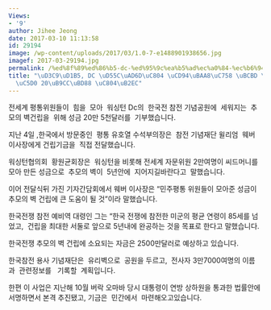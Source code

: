 ```yaml
---
Views:
- '9'
author: Jihee Jeong
date: 2017-03-10 11:13:58
id: 29194
image: /wp-content/uploads/2017/03/1.0-7-e1488901938656.jpg
imagef: 2017-03-29194.jpg
permalink: /%ed%8f%89%ed%86%b5-dc-%ed%95%9c%ea%b5%ad%ec%a0%84-%ec%b6%94%eb%aa%a8%ec%9d%98-%eb%b2%bd-%ea%b1%b4%eb%a6%bd%ec%97%90-20%eb%a7%8c%eb%b6%88-%ec%a0%84%eb%8b%ac/
title: "\uD3C9\uD1B5, DC \uD55C\uAD6D\uC804 \uCD94\uBAA8\uC758 \uBCBD \uAC74\uB9BD\
  \uC5D0 20\uB9CC\uBD88 \uC804\uB2EC"
---
```


전세계 평통위원들이  힘을  모아  워싱턴 Dc의  한국전 참전 기념공원에  세워지는  추모의 벽건립을  위해 성금 20만 5천달러를  기부했습니다.

지난 4일 ,한국에서 방문중인  평통 유호열 수석부의장은  참전 기념재단 윌리엄  웨버  이사장에게 건립기금을  직접 전달했습니다.

워싱턴협의회  황원균회장은  워싱턴을 비롯해 전세계 자문위원 2만여명이 씨드머니를 모아 만든 성금으로  추모의 벽이  5년안에  지어지길바란다고  말했습니다.

이어 전달식뒤 가진 기자간담회에서 웨버 이사장은 “민주평통 위원들이 모아준 성금이 추모의 벽 건립에 큰 도움이 될 것”이라 말했습니다.

한국전쟁 참전 예비역 대령인 그는 “한국 전쟁에 참전한 미군의 평균 연령이 85세를 넘었고,  건립을 최대한 서둘로 앞으로 5년내에 완공하는 것을 목표로 한다고 말했습니다.

한국전쟁 추모의 벽 건립에 소요되는 자금은 2500만달러로 예상하고 있습니다.

한국참전 용사 기념재단은  유리벽으로  공원을 두르고,  전사자 3만7000여명의 이름과  관련정보를   기록할  계획입니다.

한편 이 사업은 지난해 10월 버락 오마바 당시 대통령이 연방 상하원을 통과한 법률안에 서명하면서 본격 추진됐고, 기금은  민간에서  마련해오고있습니다.

&nbsp;